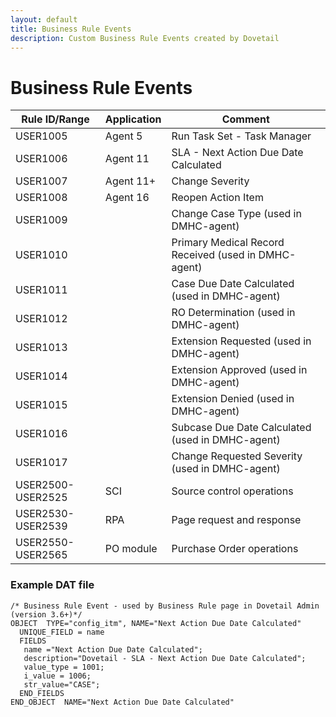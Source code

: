 ```yaml
---
layout: default
title: Business Rule Events
description: Custom Business Rule Events created by Dovetail
---
```


# Business Rule Events

| Rule ID/Range  | Application  | Comment |
| --- | --- | --- | 
| USER1005 | Agent 5 | Run Task Set - Task Manager
| USER1006 | Agent 11 | SLA - Next Action Due Date Calculated
| USER1007 | Agent 11+ | Change Severity
| USER1008 | Agent 16 | Reopen Action Item
| USER1009 | | Change Case Type (used in DMHC-agent)
| USER1010 | | Primary Medical Record Received (used in DMHC-agent)
| USER1011 | | Case Due Date Calculated (used in DMHC-agent)
| USER1012 | | RO Determination (used in DMHC-agent)
| USER1013 | | Extension Requested (used in DMHC-agent)
| USER1014 | | Extension Approved (used in DMHC-agent)
| USER1015 | | Extension Denied (used in DMHC-agent)
| USER1016 | | Subcase Due Date Calculated (used in DMHC-agent)
| USER1017 | | Change Requested Severity (used in DMHC-agent)
| USER2500-USER2525 | SCI  | Source control operations|
| USER2530-USER2539 | RPA  | Page request and response|
| USER2550-USER2565| PO module  | Purchase Order operations|


### Example DAT file
```
/* Business Rule Event - used by Business Rule page in Dovetail Admin (version 3.6+)*/
OBJECT  TYPE="config_itm", NAME="Next Action Due Date Calculated"
  UNIQUE_FIELD = name
  FIELDS
   name ="Next Action Due Date Calculated";
   description="Dovetail - SLA - Next Action Due Date Calculated";
   value_type = 1001;
   i_value = 1006;
   str_value="CASE";
  END_FIELDS
END_OBJECT  NAME="Next Action Due Date Calculated"
```
